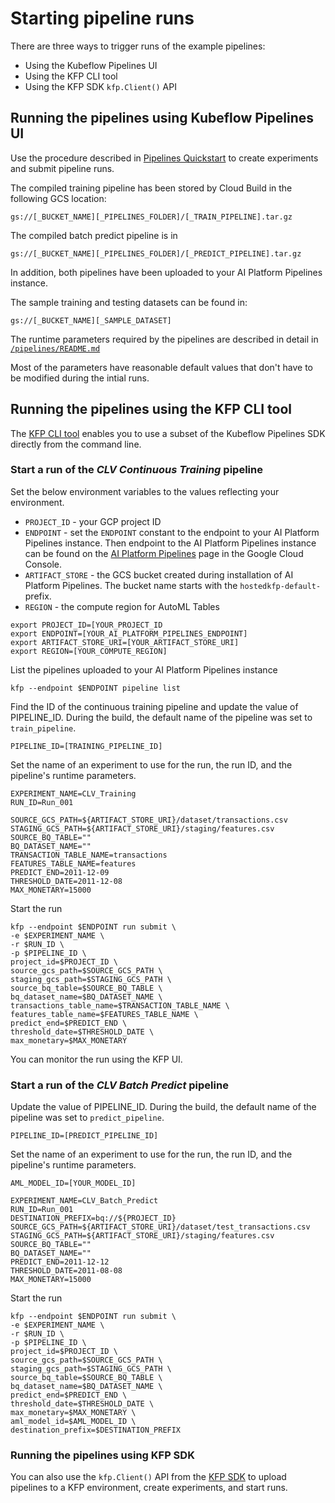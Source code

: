 # Starting pipeline runs

There are three ways to trigger runs of the example pipelines:
- Using the Kubeflow Pipelines UI
- Using the KFP CLI tool
- Using the KFP SDK `kfp.Client()` API


## Running the pipelines using Kubeflow Pipelines UI

Use the procedure described in [Pipelines Quickstart](https://www.kubeflow.org/docs/pipelines/pipelines-quickstart/) to create experiments and submit pipeline runs.

The compiled training pipeline has been stored by Cloud Build in the following GCS location:

`gs://[_BUCKET_NAME][_PIPELINES_FOLDER]/[_TRAIN_PIPELINE].tar.gz`

The compiled batch predict pipeline is in

`gs://[_BUCKET_NAME][_PIPELINES_FOLDER]/[_PREDICT_PIPELINE].tar.gz`

In addition, both pipelines have been uploaded to your AI Platform Pipelines instance.

The sample training and testing datasets can be found in:

`gs://[_BUCKET_NAME][_SAMPLE_DATASET]`

The runtime parameters required by the pipelines are described in detail in [`/pipelines/README.md`](/pipelines/README.md)

Most of the parameters have reasonable default values that don't have to be modified during the intial runs.

## Running the pipelines using the KFP CLI tool

The [KFP CLI tool](https://www.kubeflow.org/docs/pipelines/sdk/sdk-overview/) enables you to use a subset of the Kubeflow Pipelines SDK directly from the command line. 

### Start a run of the *CLV Continuous Training* pipeline

Set the below environment variables to the values reflecting your environment. 

- `PROJECT_ID` - your GCP project ID
- `ENDPOINT` - set the `ENDPOINT` constant to the endpoint to your AI Platform Pipelines instance. Then endpoint to the AI Platform Pipelines instance can be found on the [AI Platform Pipelines](https://console.cloud.google.com/ai-platform/pipelines/clusters) page in the Google Cloud Console.
- `ARTIFACT_STORE` - the GCS bucket created during installation of AI Platform Pipelines. The bucket name starts with the `hostedkfp-default-` prefix.
- `REGION` - the compute region for AutoML Tables

```
export PROJECT_ID=[YOUR_PROJECT_ID
export ENDPOINT=[YOUR_AI_PLATFORM_PIPELINES_ENDPOINT]
export ARTIFACT_STORE_URI=[YOUR_ARTIFACT_STORE_URI]
export REGION=[YOUR_COMPUTE_REGION]
```

List the pipelines uploaded to your AI Platform Pipelines instance
```
kfp --endpoint $ENDPOINT pipeline list
```

Find the ID of the continuous training pipeline and update the value of PIPELINE_ID. During the build, the default name of the pipeline was set to `train_pipeline`.
```
PIPELINE_ID=[TRAINING_PIPELINE_ID]
```

Set the name of an experiment to use for the run, the run ID, and the pipeline's runtime parameters.
```
EXPERIMENT_NAME=CLV_Training
RUN_ID=Run_001

SOURCE_GCS_PATH=${ARTIFACT_STORE_URI}/dataset/transactions.csv
STAGING_GCS_PATH=${ARTIFACT_STORE_URI}/staging/features.csv
SOURCE_BQ_TABLE=""
BQ_DATASET_NAME=""
TRANSACTION_TABLE_NAME=transactions
FEATURES_TABLE_NAME=features
PREDICT_END=2011-12-09
THRESHOLD_DATE=2011-12-08
MAX_MONETARY=15000
```

Start the run
```
kfp --endpoint $ENDPOINT run submit \
-e $EXPERIMENT_NAME \
-r $RUN_ID \
-p $PIPELINE_ID \
project_id=$PROJECT_ID \
source_gcs_path=$SOURCE_GCS_PATH \
staging_gcs_path=$STAGING_GCS_PATH \
source_bq_table=$SOURCE_BQ_TABLE \
bq_dataset_name=$BQ_DATASET_NAME \
transactions_table_name=$TRANSACTION_TABLE_NAME \
features_table_name=$FEATURES_TABLE_NAME \
predict_end=$PREDICT_END \
threshold_date=$THRESHOLD_DATE \
max_monetary=$MAX_MONETARY 
```
 You can monitor the run using the KFP UI.

### Start a run of the *CLV Batch Predict* pipeline


Update the value of PIPELINE_ID. During the build, the default name of the pipeline was set to `predict_pipeline`.

```
PIPELINE_ID=[PREDICT_PIPELINE_ID]
```

Set the name of an experiment to use for the run, the run ID, and the pipeline's runtime parameters.
```
AML_MODEL_ID=[YOUR_MODEL_ID]

EXPERIMENT_NAME=CLV_Batch_Predict
RUN_ID=Run_001
DESTINATION_PREFIX=bq://${PROJECT_ID}
SOURCE_GCS_PATH=${ARTIFACT_STORE_URI}/dataset/test_transactions.csv
STAGING_GCS_PATH=${ARTIFACT_STORE_URI}/staging/features.csv
SOURCE_BQ_TABLE=""
BQ_DATASET_NAME=""
PREDICT_END=2011-12-12
THRESHOLD_DATE=2011-08-08
MAX_MONETARY=15000
```

Start the run
```
kfp --endpoint $ENDPOINT run submit \
-e $EXPERIMENT_NAME \
-r $RUN_ID \
-p $PIPELINE_ID \
project_id=$PROJECT_ID \
source_gcs_path=$SOURCE_GCS_PATH \
staging_gcs_path=$STAGING_GCS_PATH \
source_bq_table=$SOURCE_BQ_TABLE \
bq_dataset_name=$BQ_DATASET_NAME \
predict_end=$PREDICT_END \
threshold_date=$THRESHOLD_DATE \
max_monetary=$MAX_MONETARY \
aml_model_id=$AML_MODEL_ID \
destination_prefix=$DESTINATION_PREFIX
```

### Running the pipelines using KFP SDK

You can also use the `kfp.Client()` API from the [KFP SDK](https://www.kubeflow.org/docs/pipelines/sdk/sdk-overview/) to upload pipelines to a KFP environment, create experiments, and start runs.





